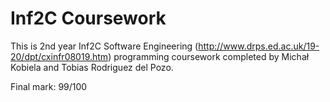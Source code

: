# Inf2C Coursework

This is 2nd year Inf2C Software Engineering (http://www.drps.ed.ac.uk/19-20/dpt/cxinfr08019.htm) programming coursework completed by Michał Kobiela and Tobias Rodriguez del Pozo.

Final mark: 99/100
